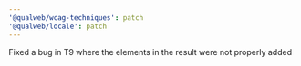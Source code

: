 ```yaml
---
'@qualweb/wcag-techniques': patch
'@qualweb/locale': patch
---
```


Fixed a bug in T9 where the elements in the result were not properly added
